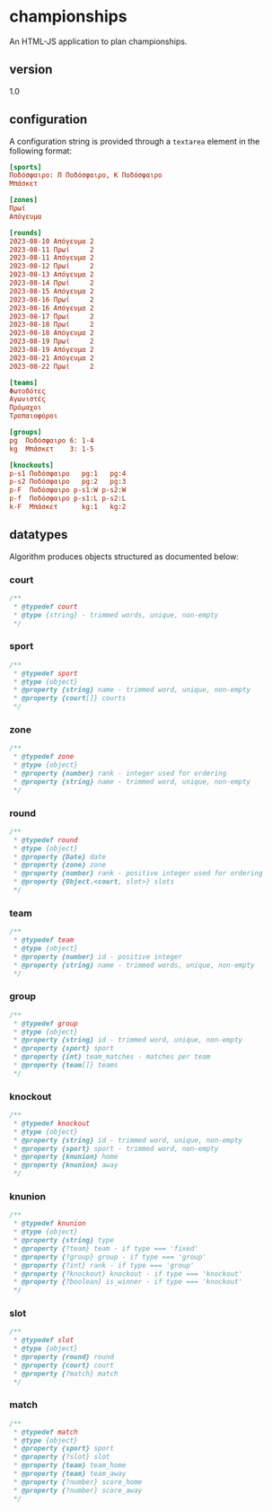 # championships
An HTML-JS application to plan championships.

## version

1.0

## configuration

A configuration string is provided through a `textarea` element in the following format:

```ini
[sports]
Ποδόσφαιρο: Π Ποδόσφαιρο, Κ Ποδόσφαιρο
Μπάσκετ

[zones]
Πρωί
Απόγευμα

[rounds]
2023-08-10 Απόγευμα 2
2023-08-11 Πρωί     2
2023-08-11 Απόγευμα 2
2023-08-12 Πρωί     2
2023-08-13 Απόγευμα 2
2023-08-14 Πρωί     2
2023-08-15 Απόγευμα 2
2023-08-16 Πρωί     2
2023-08-16 Απόγευμα 2
2023-08-17 Πρωί     2
2023-08-18 Πρωί     2
2023-08-18 Απόγευμα 2
2023-08-19 Πρωί     2
2023-08-19 Απόγευμα 2
2023-08-21 Απόγευμα 2
2023-08-22 Πρωί     2

[teams]
Φωτοδότες
Αγωνιστές
Πρόμαχοι
Τροπαιοφόροι

[groups]
pg  Ποδόσφαιρο 6: 1-4
kg  Μπάσκετ    3: 1-5

[knockouts]
p-s1 Ποδόσφαιρο   pg:1   pg:4
p-s2 Ποδόσφαιρο   pg:2   pg:3
p-F  Ποδόσφαιρο p-s1:W p-s2:W
p-f  Ποδόσφαιρο p-s1:L p-s2:L
k-F  Μπάσκετ      kg:1   kg:2
```

## datatypes

Algorithm produces objects structured as documented below:

### court

```js
/**
 * @typedef court
 * @type {string} - trimmed words, unique, non-empty
 */
```

### sport

```js
/**
 * @typedef sport
 * @type {object}
 * @property {string} name - trimmed word, unique, non-empty
 * @property {court[]} courts
 */
```

### zone

```js
/**
 * @typedef zone
 * @type {object}
 * @property {number} rank - integer used for ordering
 * @property {string} name - trimmed word, unique, non-empty
 */
```

### round

```js
/**
 * @typedef round
 * @type {object}
 * @property {Date} date
 * @property {zone} zone
 * @property {number} rank - positive integer used for ordering
 * @property {Object.<court, slot>} slots
 */
```

### team

```js
/**
 * @typedef team
 * @type {object}
 * @property {number} id - positive integer
 * @property {string} name - trimmed words, unique, non-empty
 */
```

### group

```js
/**
 * @typedef group
 * @type {object}
 * @property {string} id - trimmed word, unique, non-empty
 * @property {sport} sport
 * @property {int} team_matches - matches per team
 * @property {team[]} teams
 */
```

### knockout

```js
/**
 * @typedef knockout
 * @type {object}
 * @property {string} id - trimmed word, unique, non-empty
 * @property {sport} sport - trimmed word, non-empty
 * @property {knunion} home
 * @property {knunion} away
 */
```

### knunion

```js
/**
 * @typedef knunion
 * @type {object}
 * @property {string} type
 * @property {?team} team - if type === 'fixed'
 * @property {?group} group - if type === 'group'
 * @property {?int} rank - if type === 'group'
 * @property {?knockout} knockout - if type === 'knockout'
 * @property {?boolean} is_winner - if type === 'knockout'
 */
```

### slot

```js
/**
 * @typedef slot
 * @type {object}
 * @property {round} round
 * @property {court} court
 * @property {?match} match
 */
```

### match

```js
/**
 * @typedef match
 * @type {object}
 * @property {sport} sport
 * @property {?slot} slot
 * @property {team} team_home
 * @property {team} team_away
 * @property {?number} score_home
 * @property {?number} score_away
 */
```
